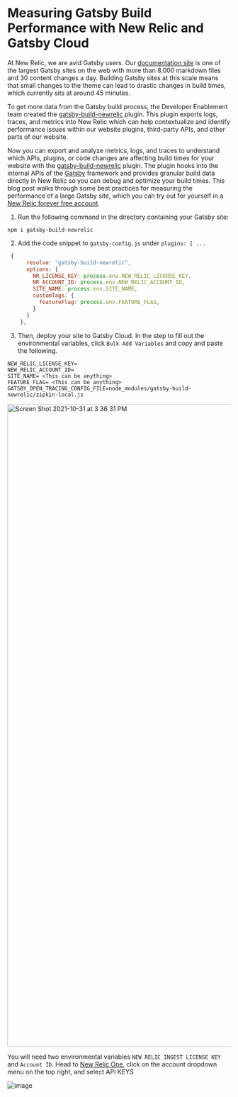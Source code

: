 # Measuring Gatsby Build Performance with New Relic and Gatsby Cloud

 
At New Relic, we are avid Gatsby users. Our [documentation site](http://docs.newrelic.com) is one of the largest Gatsby sites on the web with more than 8,000 markdown files and 30 content changes a day. Building Gatsby sites at this scale means that small changes to the theme can lead to drastic changes in build times, which currently sits at around 45 minutes. 
 
To get more data from the Gatsby build process, the Developer Enablement team created the [gatsby-build-newrelic](https://github.com/newrelic-experimental/gatsby-build-newrelic) plugin. This plugin exports logs, traces, and metrics into New Relic which can help contextualize and identify performance issues within our website plugins, third-party APIs, and other parts of our website. 

Now you can export and analyze metrics, logs, and traces to understand which APIs, plugins, or code changes are affecting build times for your website with the [gatsby-build-newrelic](https://github.com/newrelic-experimental/gatsby-build-newrelic) plugin. The plugin hooks into the internal APIs of the [Gatsby](https://www.gatsbyjs.com/docs/conceptual/overview-of-the-gatsby-build-process/) framework and provides granular build data directly in New Relic so you can debug and optimize your build times. This blog post walks through some best practices for measuring the performance of a large Gatsby site, which you can try out for yourself in a [New Relic forever free account](https://newrelic.com/signup).


1. Run the following command in the directory containing your Gatsby site:
```
npm i gatsby-build-newrelic
```

2. Add the code snippet to `gatsby-config.js` under `plugins: [ ...`

```javascript
 {
      resolve: "gatsby-build-newrelic",
      options: {
        NR_LICENSE_KEY: process.env.NEW_RELIC_LICENSE_KEY,
        NR_ACCOUNT_ID: process.env.NEW_RELIC_ACCOUNT_ID,
        SITE_NAME: process.env.SITE_NAME,
        customTags: {
          featureFlag: process.env.FEATURE_FLAG,
        }
      }
    },
```

3. Then, deploy your site to Gatsby Cloud. In the step to fill out the environmental variables, click `Bulk Add Variables` and copy and paste the following. 
```
NEW_RELIC_LICENSE_KEY=
NEW_RELIC_ACCOUNT_ID= 
SITE_NAME= <This can be anything>
FEATURE_FLAG= <This can be anything>
GATSBY_OPEN_TRACING_CONFIG_FILE=node_modules/gatsby-build-newrelic/zipkin-local.js
```
<img width="1451" alt="Screen Shot 2021-10-31 at 3 36 31 PM" src="https://user-images.githubusercontent.com/10321085/139603438-bc6dc1e7-adc5-4e24-a902-005b02a72e96.png">

You will need two environmental variables `NEW RELIC INGEST LICENSE KEY` and `Account ID`. Head to [New Relic One](https://one.newrelic.com), click on the account dropdown menu on the top right, and select API KEYS

![image](https://user-images.githubusercontent.com/10321085/139111763-40105088-064b-41f2-b338-d8bbf362de75.png)
